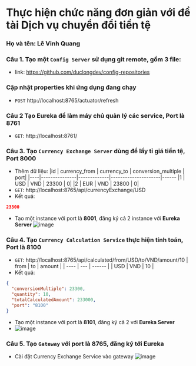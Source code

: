 # Thực hiện chức năng đơn giản với đề tài Dịch vụ chuyển đổi tiền tệ

### Họ và tên: Lê Vinh Quang

### Câu 1. Tạo một `Config Server` sử dụng git remote, gồm 3 file:

- link: https://github.com/duclongdev/config-repositories
### Cập nhật properties khi ứng dụng đang chạy
- `POST` http://localhost:8765/actuator/refresh

### Câu 2 Tạo **Eureka** để làm máy chủ quản lý các service, Port là **8761**

- `GET`: http://localhost:8761/

### Câu 3. Tạo `Currency Exchange Server` dùng để lấy tỉ giá tiền tệ, Port **8000**

- Thêm dữ liệu:
  |id | currency_from | currency_to | conversion_multiple | port|
  |----|---------------|-------------|---------------------|------
  |1 | USD | VND | 23300 | 0|
  |2 | EUR | VND | 23800 | 0|
- `GET`: http://localhost:8765/api/currencyExchange/USD
- Kết quả:

```json
23300
```

- Tạo một instance với port là **8001**, đăng ký cả 2 instance với **Eureka Server**
![image](https://user-images.githubusercontent.com/108172013/191313064-60359cb4-5166-41d7-b02b-fbee09d8b94b.png)


### Câu 4. Tạo `Currency Calculation Service` thực hiện tính toán, Port là **8100**

- `GET`: http://localhost:8765/api/calculated/from/USD/to/VND/amount/10
| from | to  | amount |
  | ---- | --- | ------ |
  | USD  | VND | 10     |
- Kết quả:

```json
{
  "conversionMultiple": 23300,
  "quantity": 10,
  "totalCalculatedAmount": 233000,
  "port": "8100"
}
```
- Tạo một instance với port là **8101**, đăng ký cả 2 với **Eureka Server**
- ![image](https://user-images.githubusercontent.com/108172013/191316492-9027226c-1a16-4fac-a701-0c78a1eb93da.png)

### Câu 5. Tạo `Gateway` với port là **8765**, đăng ký tới **Eureka**
- Cài đặt Currency Exchange Service vào gateway
![image](https://user-images.githubusercontent.com/108172013/191313570-0cde6cb9-ac70-4e5b-9cd2-6fc86cccabbe.png)
